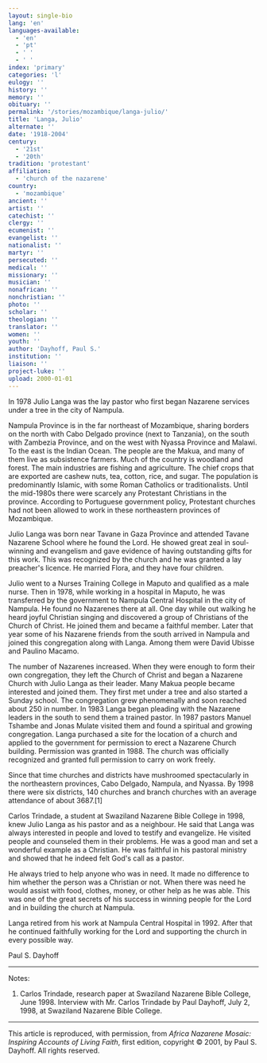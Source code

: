 ```yaml
---
layout: single-bio
lang: 'en'
languages-available:
  - 'en'
  - 'pt'
  - ' '
  - ' '
index: 'primary'
categories: 'l'
eulogy: ''
history: ''
memory: ''
obituary: ''
permalink: '/stories/mozambique/langa-julio/'
title: 'Langa, Julio'
alternate: ''
date: '1918-2004'
century:
  - '21st'
  - '20th'
tradition: 'protestant'
affiliation:
  - 'church of the nazarene'
country:
  - 'mozambique'
ancient: ''
artist: ''
catechist: ''
clergy: ''
ecumenist: ''
evangelist: ''
nationalist: ''
martyr: ''
persecuted: ''
medical: ''
missionary: ''
musician: ''
nonafrican: ''
nonchristian: ''
photo: ''
scholar: ''
theologian: ''
translator: ''
women: ''
youth: ''
author: 'Dayhoff, Paul S.'
institution: ''
liaison: ''
project-luke: ''
upload: 2000-01-01
---
```



In 1978 Julio Langa was the lay pastor who first began Nazarene services under a tree in the city of Nampula.

Nampula Province is in the far northeast of Mozambique, sharing borders on the north with Cabo Delgado province (next to Tanzania), on the south with Zambezia  Province, and on the west with Nyassa Province and Malawi. To the east is the Indian Ocean.  The people are the Makua, and many of them live as subsistence farmers.  Much of the country is woodland and forest.  The main industries are fishing and agriculture.  The chief crops that are exported are cashew nuts, tea, cotton, rice, and sugar.  The population is predominantly Islamic, with some Roman Catholics or traditionalists.  Until the mid-1980s there were scarcely any Protestant Christians in the province.  According to Portuguese government policy, Protestant churches had not been allowed to work in these northeastern provinces of Mozambique.

Julio Langa was born near Tavane in Gaza Province and attended Tavane Nazarene School where he found the Lord.  He showed great zeal in soul-winning and evangelism and gave evidence of having outstanding gifts for this work.  This was recognized by the church and he was granted a lay preacher's licence.  He married Flora, and they have four children.

Julio went to a Nurses Training College in Maputo and qualified as a male nurse.  Then in 1978, while working in a hospital in Maputo, he was transferred by the government to Nampula Central Hospital in the city of Nampula.  He found no Nazarenes there at all.  One day while out walking he  heard joyful Christian singing and discovered a group of Christians of the Church of Christ.  He joined them and became a faithful member.  Later that year some of his Nazarene friends  from the south  arrived in Nampula and joined this congregation along with Langa.  Among them were David Ubisse and Paulino Macamo.

The number of Nazarenes increased. When they were enough to form their own congregation, they left the Church of Christ and began a Nazarene Church with Julio Langa as their leader.  Many Makua people became interested and joined them.  They first met under a tree and also started a Sunday school.  The congregation grew phenomenally and soon reached about 250 in number.  In 1983 Langa began pleading with the Nazarene leaders in the south to send them a trained pastor.  In 1987 pastors Manuel Tshambe and Jonas Mulate visited them and found a spiritual and growing congregation.  Langa purchased a site for the location of a church and applied to the government for permission to erect a Nazarene Church building.  Permission was granted in 1988.  The church was officially recognized and granted full permission to carry on work freely.

Since that time churches and districts have mushroomed spectacularly in the northeastern provinces, Cabo Delgado, Nampula, and Nyassa.  By 1998 there were six districts, 140 churches and branch churches with an average attendance of about 3687.[1]

Carlos Trindade, a student at Swaziland Nazarene Bible College in 1998, knew Julio Langa as his pastor and as a neighbour.  He said that Langa was always interested in people and loved to testify and evangelize.  He visited people and counseled them in their problems.  He was a good man and set a wonderful example as a Christian.  He was faithful in his pastoral ministry and showed that he indeed felt God's call as a pastor.

He always tried to help anyone who was in need.  It made no difference to him whether the person was a  Christian  or not.  When there was need he would assist with food, clothes, money, or other help as he was able.  This was one of the great secrets of his success in winning people for the Lord and in building the church at Nampula.

Langa retired from his work at Nampula Central Hospital in 1992.  After that he continued faithfully working for the Lord and supporting the church in every possible way.

Paul S. Dayhoff

---

Notes:

1. Carlos Trindade, research paper at Swaziland Nazarene Bible College, June 1998.  Interview with Mr. Carlos Trindade by Paul Dayhoff, July 2, 1998, at Swaziland Nazarene Bible College.

---

This article is reproduced, with permission, from *Africa Nazarene Mosaic: Inspiring Accounts of Living Faith*, first edition, copyright &copy; 2001, by Paul S. Dayhoff.  All rights reserved.